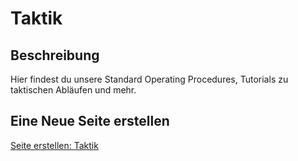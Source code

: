 # Taktik

## Beschreibung
Hier findest du unsere Standard Operating Procedures, Tutorials zu taktischen Abläufen und mehr.

## Eine Neue Seite erstellen
[Seite erstellen: Taktik](https://github.com/gruppe-adler/vuepress-wiki/new/master/docs/de/taktik)
